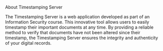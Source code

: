 About Timestamping Server

The Timestamping Server is a web application developed as part of an Information Security course. This innovative tool allows users to easily timestamp their important documents at any time. By providing a reliable method to verify that documents have not been altered since their timestamp, the Timestamping Server ensures the integrity and authenticity of your digital records.
